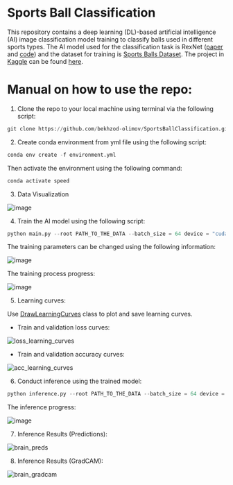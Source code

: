 # Sports Ball Classification

This repository contains a deep learning (DL)-based artificial intelligence (AI) image classification model training to classify balls used in different sports types. The AI model used for the classification task is RexNet ([paper](https://arxiv.org/pdf/2007.00992.pdf) and [code](https://github.com/clovaai/rexnet)) and the dataset for training is [Sports Balls Dataset](https://www.kaggle.com/datasets/samuelcortinhas/sports-balls-multiclass-image-classification). The project in [Kaggle](https://www.kaggle.com/) can be found [here](https://www.kaggle.com/code/killa92/sportballs-visualization-classification-pytorch).

# Manual on how to use the repo:

1. Clone the repo to your local machine using terminal via the following script:

```python
git clone https://github.com/bekhzod-olimov/SportsBallClassification.git
```

2. Create conda environment from yml file using the following script:
```python
conda env create -f environment.yml
```
Then activate the environment using the following command:
```python
conda activate speed
```

3. Data Visualization

![image](https://github.com/bekhzod-olimov/SportsBallClassification/assets/50166164/cc6e4e03-3487-41c9-b6d5-94b59d4630d4)

4. Train the AI model using the following script:
```python
python main.py --root PATH_TO_THE_DATA --batch_size = 64 device = "cuda:0"
```
The training parameters can be changed using the following information:

![image](https://github.com/bekhzod-olimov/SportsBallClassification/assets/50166164/41a3b906-9ee0-4a12-b4c0-3262841c7861)

The training process progress:

![image](https://github.com/bekhzod-olimov/JellyfishClassifier/assets/50166164/ca68a5af-bef1-4b41-9412-648c2f4942c3)

5. Learning curves:
   
Use [DrawLearningCurves](https://github.com/bekhzod-olimov/JellyfishClassifier/blob/80393cea3cdf497533f915d88481a3513b6cbcf7/main.py#L56C6-L56C6) class to plot and save learning curves.

* Train and validation loss curves:
  
![loss_learning_curves](https://github.com/bekhzod-olimov/SportsBallClassification/assets/50166164/16db0e9d-dd69-40c4-83d9-199038e3b542)

* Train and validation accuracy curves:
  
![acc_learning_curves](https://github.com/bekhzod-olimov/SportsBallClassification/assets/50166164/fed231d0-4c8b-4398-ae3c-2d59a4421d51)

6. Conduct inference using the trained model:
```python
python inference.py --root PATH_TO_THE_DATA --batch_size = 64 device = "cuda:0"
```

The inference progress:

![image](https://github.com/bekhzod-olimov/JellyfishClassifier/assets/50166164/8fee0d75-c43c-4b85-9fcd-9a285a4cdf4a)

7. Inference Results (Predictions):

![brain_preds](https://github.com/bekhzod-olimov/JellyfishClassifier/assets/50166164/9a45fa89-bebd-4f46-a6df-f4bb3474bfd2)

8. Inference Results (GradCAM):
   
![brain_gradcam](https://github.com/bekhzod-olimov/JellyfishClassifier/assets/50166164/5327cdc1-72e3-4933-95b8-317779148675)
